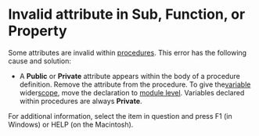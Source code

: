 
# Invalid attribute in Sub, Function, or Property

Some attributes are invalid within [procedures](b8bdf64f-5920-1ae9-16d0-b26d09524a30.md). This error has the following cause and solution:



- A  **Public** or **Private** attribute appears within the body of a procedure definition. Remove the attribute from the procedure. To give the[variable](b8bdf64f-5920-1ae9-16d0-b26d09524a30.md) wider[scope](b8bdf64f-5920-1ae9-16d0-b26d09524a30.md), move the declaration to [module level](b8bdf64f-5920-1ae9-16d0-b26d09524a30.md). Variables declared within procedures are always  **Private**.
    

For additional information, select the item in question and press F1 (in Windows) or HELP (on the Macintosh).
